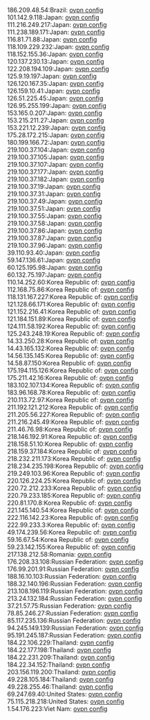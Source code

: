 186.209.48.54:Brazil: [ovpn config](vpn/186_209_48_54.ovpn)  
101.142.9.118:Japan: [ovpn config](vpn/101_142_9_118.ovpn)  
111.216.249.217:Japan: [ovpn config](vpn/111_216_249_217.ovpn)  
111.238.189.171:Japan: [ovpn config](vpn/111_238_189_171.ovpn)  
116.81.71.88:Japan: [ovpn config](vpn/116_81_71_88.ovpn)  
118.109.229.232:Japan: [ovpn config](vpn/118_109_229_232.ovpn)  
118.152.155.36:Japan: [ovpn config](vpn/118_152_155_36.ovpn)  
120.137.230.13:Japan: [ovpn config](vpn/120_137_230_13.ovpn)  
122.208.194.109:Japan: [ovpn config](vpn/122_208_194_109.ovpn)  
125.9.19.197:Japan: [ovpn config](vpn/125_9_19_197.ovpn)  
126.120.167.35:Japan: [ovpn config](vpn/126_120_167_35.ovpn)  
126.159.10.41:Japan: [ovpn config](vpn/126_159_10_41.ovpn)  
126.51.225.45:Japan: [ovpn config](vpn/126_51_225_45.ovpn)  
126.95.255.199:Japan: [ovpn config](vpn/126_95_255_199.ovpn)  
153.165.0.207:Japan: [ovpn config](vpn/153_165_0_207.ovpn)  
153.215.211.27:Japan: [ovpn config](vpn/153_215_211_27.ovpn)  
153.221.12.239:Japan: [ovpn config](vpn/153_221_12_239.ovpn)  
175.28.172.215:Japan: [ovpn config](vpn/175_28_172_215.ovpn)  
180.199.166.72:Japan: [ovpn config](vpn/180_199_166_72.ovpn)  
219.100.37.104:Japan: [ovpn config](vpn/219_100_37_104.ovpn)  
219.100.37.105:Japan: [ovpn config](vpn/219_100_37_105.ovpn)  
219.100.37.107:Japan: [ovpn config](vpn/219_100_37_107.ovpn)  
219.100.37.177:Japan: [ovpn config](vpn/219_100_37_177.ovpn)  
219.100.37.182:Japan: [ovpn config](vpn/219_100_37_182.ovpn)  
219.100.37.19:Japan: [ovpn config](vpn/219_100_37_19.ovpn)  
219.100.37.31:Japan: [ovpn config](vpn/219_100_37_31.ovpn)  
219.100.37.49:Japan: [ovpn config](vpn/219_100_37_49.ovpn)  
219.100.37.51:Japan: [ovpn config](vpn/219_100_37_51.ovpn)  
219.100.37.55:Japan: [ovpn config](vpn/219_100_37_55.ovpn)  
219.100.37.58:Japan: [ovpn config](vpn/219_100_37_58.ovpn)  
219.100.37.86:Japan: [ovpn config](vpn/219_100_37_86.ovpn)  
219.100.37.87:Japan: [ovpn config](vpn/219_100_37_87.ovpn)  
219.100.37.96:Japan: [ovpn config](vpn/219_100_37_96.ovpn)  
39.110.93.40:Japan: [ovpn config](vpn/39_110_93_40.ovpn)  
59.147.136.61:Japan: [ovpn config](vpn/59_147_136_61.ovpn)  
60.125.195.98:Japan: [ovpn config](vpn/60_125_195_98.ovpn)  
60.132.75.197:Japan: [ovpn config](vpn/60_132_75_197.ovpn)  
110.14.252.60:Korea Republic of: [ovpn config](vpn/110_14_252_60.ovpn)  
112.168.75.86:Korea Republic of: [ovpn config](vpn/112_168_75_86.ovpn)  
118.131.167.227:Korea Republic of: [ovpn config](vpn/118_131_167_227.ovpn)  
121.128.66.171:Korea Republic of: [ovpn config](vpn/121_128_66_171.ovpn)  
121.152.216.41:Korea Republic of: [ovpn config](vpn/121_152_216_41.ovpn)  
121.184.151.89:Korea Republic of: [ovpn config](vpn/121_184_151_89.ovpn)  
124.111.58.192:Korea Republic of: [ovpn config](vpn/124_111_58_192.ovpn)  
125.243.248.19:Korea Republic of: [ovpn config](vpn/125_243_248_19.ovpn)  
14.33.250.28:Korea Republic of: [ovpn config](vpn/14_33_250_28.ovpn)  
14.43.165.132:Korea Republic of: [ovpn config](vpn/14_43_165_132.ovpn)  
14.56.135.145:Korea Republic of: [ovpn config](vpn/14_56_135_145.ovpn)  
14.58.87.150:Korea Republic of: [ovpn config](vpn/14_58_87_150.ovpn)  
175.194.115.126:Korea Republic of: [ovpn config](vpn/175_194_115_126.ovpn)  
175.211.42.16:Korea Republic of: [ovpn config](vpn/175_211_42_16.ovpn)  
183.102.107.134:Korea Republic of: [ovpn config](vpn/183_102_107_134.ovpn)  
183.96.168.78:Korea Republic of: [ovpn config](vpn/183_96_168_78.ovpn)  
210.113.72.97:Korea Republic of: [ovpn config](vpn/210_113_72_97.ovpn)  
211.192.121.212:Korea Republic of: [ovpn config](vpn/211_192_121_212.ovpn)  
211.205.56.227:Korea Republic of: [ovpn config](vpn/211_205_56_227.ovpn)  
211.216.245.49:Korea Republic of: [ovpn config](vpn/211_216_245_49.ovpn)  
211.46.76.98:Korea Republic of: [ovpn config](vpn/211_46_76_98.ovpn)  
218.146.192.91:Korea Republic of: [ovpn config](vpn/218_146_192_91.ovpn)  
218.158.51.10:Korea Republic of: [ovpn config](vpn/218_158_51_10.ovpn)  
218.159.37.184:Korea Republic of: [ovpn config](vpn/218_159_37_184.ovpn)  
218.232.211.173:Korea Republic of: [ovpn config](vpn/218_232_211_173.ovpn)  
218.234.235.198:Korea Republic of: [ovpn config](vpn/218_234_235_198.ovpn)  
219.249.103.96:Korea Republic of: [ovpn config](vpn/219_249_103_96.ovpn)  
220.126.224.25:Korea Republic of: [ovpn config](vpn/220_126_224_25.ovpn)  
220.72.212.233:Korea Republic of: [ovpn config](vpn/220_72_212_233.ovpn)  
220.79.233.185:Korea Republic of: [ovpn config](vpn/220_79_233_185.ovpn)  
220.81.170.8:Korea Republic of: [ovpn config](vpn/220_81_170_8.ovpn)  
221.145.140.54:Korea Republic of: [ovpn config](vpn/221_145_140_54.ovpn)  
222.116.142.23:Korea Republic of: [ovpn config](vpn/222_116_142_23.ovpn)  
222.99.233.3:Korea Republic of: [ovpn config](vpn/222_99_233_3.ovpn)  
49.174.239.56:Korea Republic of: [ovpn config](vpn/49_174_239_56.ovpn)  
59.16.67.54:Korea Republic of: [ovpn config](vpn/59_16_67_54.ovpn)  
59.23.142.155:Korea Republic of: [ovpn config](vpn/59_23_142_155.ovpn)  
217.138.212.58:Romania: [ovpn config](vpn/217_138_212_58.ovpn)  
176.208.33.108:Russian Federation: [ovpn config](vpn/176_208_33_108.ovpn)  
176.99.201.91:Russian Federation: [ovpn config](vpn/176_99_201_91.ovpn)  
188.16.10.103:Russian Federation: [ovpn config](vpn/188_16_10_103.ovpn)  
188.32.140.196:Russian Federation: [ovpn config](vpn/188_32_140_196.ovpn)  
213.108.196.119:Russian Federation: [ovpn config](vpn/213_108_196_119.ovpn)  
213.24.132.184:Russian Federation: [ovpn config](vpn/213_24_132_184.ovpn)  
37.21.57.75:Russian Federation: [ovpn config](vpn/37_21_57_75.ovpn)  
78.85.246.27:Russian Federation: [ovpn config](vpn/78_85_246_27.ovpn)  
85.117.235.136:Russian Federation: [ovpn config](vpn/85_117_235_136.ovpn)  
94.245.149.139:Russian Federation: [ovpn config](vpn/94_245_149_139.ovpn)  
95.191.245.187:Russian Federation: [ovpn config](vpn/95_191_245_187.ovpn)  
184.22.106.229:Thailand: [ovpn config](vpn/184_22_106_229.ovpn)  
184.22.177.198:Thailand: [ovpn config](vpn/184_22_177_198.ovpn)  
184.22.231.209:Thailand: [ovpn config](vpn/184_22_231_209.ovpn)  
184.22.34.152:Thailand: [ovpn config](vpn/184_22_34_152.ovpn)  
203.156.119.200:Thailand: [ovpn config](vpn/203_156_119_200.ovpn)  
49.228.105.184:Thailand: [ovpn config](vpn/49_228_105_184.ovpn)  
49.228.255.46:Thailand: [ovpn config](vpn/49_228_255_46.ovpn)  
69.247.69.40:United States: [ovpn config](vpn/69_247_69_40.ovpn)  
75.115.218.218:United States: [ovpn config](vpn/75_115_218_218.ovpn)  
1.54.176.223:Viet Nam: [ovpn config](vpn/1_54_176_223.ovpn)  
